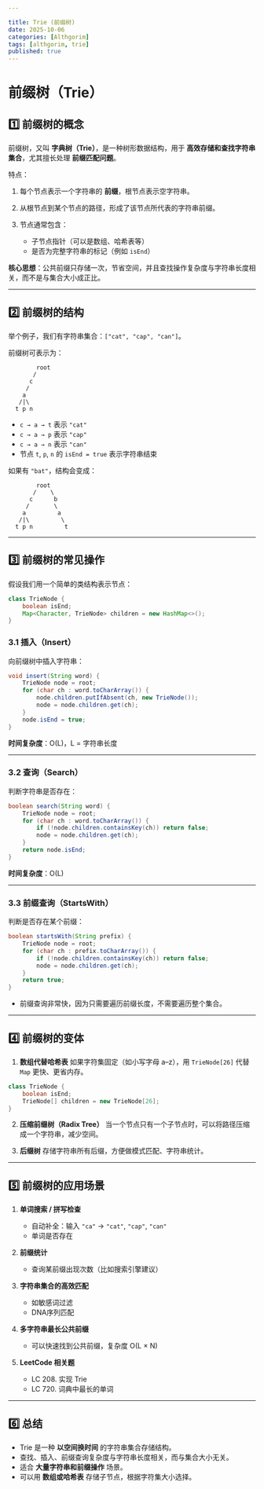 ```yaml
---

title: Trie (前缀树)
date: 2025-10-06
categories: [Althgorim]
tags: [althgorim, trie]
published: true
---
```



# 前缀树（Trie）

## 1️⃣ 前缀树的概念

前缀树，又叫 **字典树（Trie）**，是一种树形数据结构，用于 **高效存储和查找字符串集合**，尤其擅长处理 **前缀匹配问题**。

特点：

1. 每个节点表示一个字符串的 **前缀**，根节点表示空字符串。
2. 从根节点到某个节点的路径，形成了该节点所代表的字符串前缀。
3. 节点通常包含：

   * 子节点指针（可以是数组、哈希表等）
   * 是否为完整字符串的标记（例如 `isEnd`）

**核心思想**：公共前缀只存储一次，节省空间，并且查找操作复杂度与字符串长度相关，而不是与集合大小成正比。

---

## 2️⃣ 前缀树的结构

举个例子，我们有字符串集合：`["cat", "cap", "can"]`。

前缀树可表示为：

```
        root
       /    
      c
     / 
    a
   /|\
  t p n
```

* `c → a → t` 表示 `"cat"`
* `c → a → p` 表示 `"cap"`
* `c → a → n` 表示 `"can"`
* 节点 `t`, `p`, `n` 的 `isEnd = true` 表示字符串结束

如果有 `"bat"`，结构会变成：

```
        root
       /    \
      c      b
     /       \
    a         a
   /|\         \
  t p n         t
```

---

## 3️⃣ 前缀树的常见操作

假设我们用一个简单的类结构表示节点：

```java
class TrieNode {
    boolean isEnd;
    Map<Character, TrieNode> children = new HashMap<>();
}
```

### 3.1 插入（Insert）

向前缀树中插入字符串：

```java
void insert(String word) {
    TrieNode node = root;
    for (char ch : word.toCharArray()) {
        node.children.putIfAbsent(ch, new TrieNode());
        node = node.children.get(ch);
    }
    node.isEnd = true;
}
```

**时间复杂度**：O(L)，L = 字符串长度

---

### 3.2 查询（Search）

判断字符串是否存在：

```java
boolean search(String word) {
    TrieNode node = root;
    for (char ch : word.toCharArray()) {
        if (!node.children.containsKey(ch)) return false;
        node = node.children.get(ch);
    }
    return node.isEnd;
}
```

**时间复杂度**：O(L)

---

### 3.3 前缀查询（StartsWith）

判断是否存在某个前缀：

```java
boolean startsWith(String prefix) {
    TrieNode node = root;
    for (char ch : prefix.toCharArray()) {
        if (!node.children.containsKey(ch)) return false;
        node = node.children.get(ch);
    }
    return true;
}
```

* 前缀查询非常快，因为只需要遍历前缀长度，不需要遍历整个集合。

---

## 4️⃣ 前缀树的变体

1. **数组代替哈希表**
   如果字符集固定（如小写字母 a–z），用 `TrieNode[26]` 代替 `Map` 更快、更省内存。

```java
class TrieNode {
    boolean isEnd;
    TrieNode[] children = new TrieNode[26];
}
```

2. **压缩前缀树（Radix Tree）**
   当一个节点只有一个子节点时，可以将路径压缩成一个字符串，减少空间。

3. **后缀树**
   存储字符串所有后缀，方便做模式匹配、字符串统计。

---

## 5️⃣ 前缀树的应用场景

1. **单词搜索 / 拼写检查**

   * 自动补全：输入 `"ca"` → `"cat"`, `"cap"`, `"can"`
   * 单词是否存在
2. **前缀统计**

   * 查询某前缀出现次数（比如搜索引擎建议）
3. **字符串集合的高效匹配**

   * 如敏感词过滤
   * DNA序列匹配
4. **多字符串最长公共前缀**

   * 可以快速找到公共前缀，复杂度 O(L × N)
5. **LeetCode 相关题**

   * LC 208. 实现 Trie
   * LC 720. 词典中最长的单词

---

## 6️⃣ 总结

* Trie 是一种 **以空间换时间** 的字符串集合存储结构。
* 查找、插入、前缀查询复杂度与字符串长度相关，而与集合大小无关。
* 适合 **大量字符串和前缀操作** 场景。
* 可以用 **数组或哈希表** 存储子节点，根据字符集大小选择。
